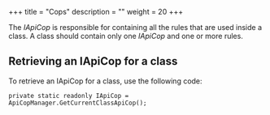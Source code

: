 +++
title = "Cops" 
description = ""
weight = 20
+++

The *IApiCop* is responsible for containing all the rules that are used inside a class. A class should contain only one *IApiCop* and one or more rules.

## Retrieving an IApiCop for a class

To retrieve an IApiCop for a class, use the following code:

```
private static readonly IApiCop = ApiCopManager.GetCurrentClassApiCop();
```
